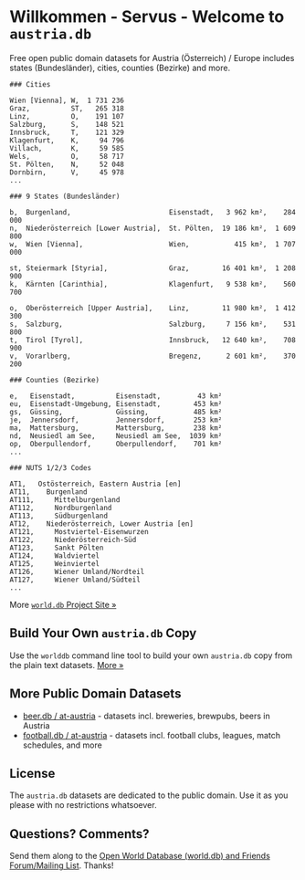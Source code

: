# Willkommen - Servus - Welcome to `austria.db`

Free open public domain datasets
for Austria (Österreich) / Europe includes
states (Bundesländer), cities, counties (Bezirke) and more.


~~~
### Cities

Wien [Vienna], W,  1 731 236
Graz,          ST,   265 318
Linz,          O,    191 107
Salzburg,      S,    148 521
Innsbruck,     T,    121 329
Klagenfurt,    K,     94 796
Villach,       K,     59 585
Wels,          O,     58 717
St. Pölten,    N,     52 048
Dornbirn,      V,     45 978
...
~~~

~~~
### 9 States (Bundesländer)

b,  Burgenland,                        Eisenstadt,   3 962 km²,    284 000
n,  Niederösterreich [Lower Austria],  St. Pölten,  19 186 km²,  1 609 800
w,  Wien [Vienna],                     Wien,           415 km²,  1 707 000

st, Steiermark [Styria],               Graz,        16 401 km²,  1 208 900
k,  Kärnten [Carinthia],               Klagenfurt,   9 538 km²,    560 700

o,  Oberösterreich [Upper Austria],    Linz,        11 980 km²,  1 412 300
s,  Salzburg,                          Salzburg,     7 156 km²,    531 800
t,  Tirol [Tyrol],                     Innsbruck,   12 640 km²,    708 900
v,  Vorarlberg,                        Bregenz,      2 601 km²,    370 200
~~~

~~~
### Counties (Bezirke)

e,   Eisenstadt,          Eisenstadt,         43 km²
eu,  Eisenstadt-Umgebung, Eisenstadt,        453 km²
gs,  Güssing,             Güssing,           485 km²
je,  Jennersdorf,         Jennersdorf,       253 km²
ma,  Mattersburg,         Mattersburg,       238 km²
nd,  Neusiedl am See,     Neusiedl am See,  1039 km²
op,  Oberpullendorf,      Oberpullendorf,    701 km²
...
~~~

~~~
### NUTS 1/2/3 Codes

AT1,   Ostösterreich, Eastern Austria [en]
AT11,    Burgenland
AT111,     Mittelburgenland
AT112,     Nordburgenland
AT113,     Südburgenland
AT12,    Niederösterreich, Lower Austria [en]
AT121,     Mostviertel-Eisenwurzen
AT122,     Niederösterreich-Süd
AT123,     Sankt Pölten
AT124,     Waldviertel
AT125,     Weinviertel
AT126,     Wiener Umland/Nordteil
AT127,     Wiener Umland/Südteil
...
~~~


More [`world.db` Project Site »](http://openmundi.github.io)


## Build Your Own `austria.db` Copy

Use the `worlddb` command line tool to build your own `austria.db` copy
from the plain text datasets. [More »](http://openmundi.github.io/build.html)


## More Public Domain Datasets

- [beer.db / at-austria](https://github.com/openbeer/at-austria)    - datasets  incl. breweries, brewpubs, beers in Austria
- [football.db / at-austria](https://github.com/openfootball/at-austria) - datasets incl. football clubs, leagues, match schedules, and more


## License

The `austria.db` datasets are dedicated to the public domain.
Use it as you please with no restrictions whatsoever.

## Questions? Comments?

Send them along to the [Open World Database (world.db) and Friends Forum/Mailing List](http://groups.google.com/group/openmundi). 
Thanks!
